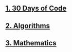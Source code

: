 ## [1. 30 Days of Code](https://ashirwadsangwan.github.io/HackerRankProblems/30DaysOfCode/)
## [2. Algorithms](https://ashirwadsangwan.github.io/HackerRankProblems/Algorithms/)
## [3. Mathematics](https://ashirwadsangwan.github.io/HackerRankProblems/Mathematics/)
